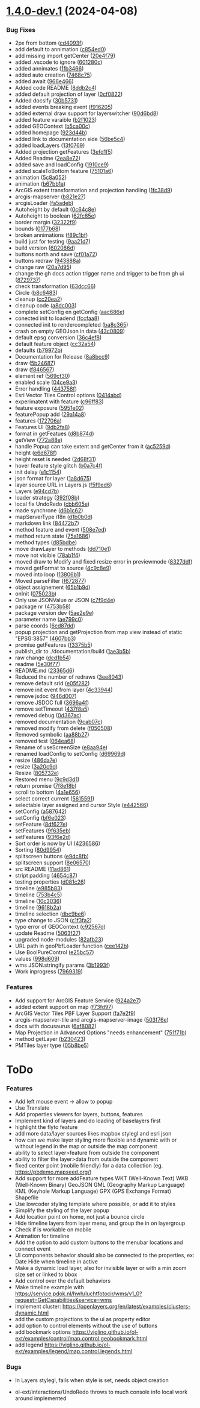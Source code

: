 # [1.4.0-dev.1](https://github.com/sjhoeksma/lowcoder-comp-geo/compare/v1.3.0...v1.4.0-dev.1) (2024-04-08)

### Bug Fixes

- 2px from bottom ([cd4093f](https://github.com/sjhoeksma/lowcoder-comp-geo/commit/cd4093f9f9052e9a56e9299aaf4dc2c244ab2a5b))
- add default to annimation ([c854ed0](https://github.com/sjhoeksma/lowcoder-comp-geo/commit/c854ed081b5a67ce4427f93f78a6c162af4402a7))
- add missing import getCenter ([20e4f79](https://github.com/sjhoeksma/lowcoder-comp-geo/commit/20e4f7941d0528cae618bf35e2bef8bfe97baea1))
- added .vscode to ignore ([601280c](https://github.com/sjhoeksma/lowcoder-comp-geo/commit/601280c7d90258b3ad2b097e7c02a6c76d29c31e))
- added annimates ([1fb3466](https://github.com/sjhoeksma/lowcoder-comp-geo/commit/1fb346654ec8515c0b80e69007f53921cd5c6e42))
- added auto creation ([7468c75](https://github.com/sjhoeksma/lowcoder-comp-geo/commit/7468c755b494d6e51dfe2c83dd88acdf30c76ae7))
- added await ([966e466](https://github.com/sjhoeksma/lowcoder-comp-geo/commit/966e466d884e23865e9d01dd45cefc26587c7b5b))
- Added code README ([8ddb2c4](https://github.com/sjhoeksma/lowcoder-comp-geo/commit/8ddb2c43b2091595a31869b72d6d0d69d4cd6c87))
- added default projection of layer ([0cf0822](https://github.com/sjhoeksma/lowcoder-comp-geo/commit/0cf0822aa45c97736e5829a513b89edc61ad772e))
- Added docsify ([30b5731](https://github.com/sjhoeksma/lowcoder-comp-geo/commit/30b57310edebea91d27cc89eae05e6d64f020713))
- added events breaking event ([f916205](https://github.com/sjhoeksma/lowcoder-comp-geo/commit/f916205d132367d1df2f8040b9e3def6fa67d184))
- added external draw support for layerswitcher ([90d6bd8](https://github.com/sjhoeksma/lowcoder-comp-geo/commit/90d6bd821d7837e0228e9ec2b9cf04e338a55e26))
- added feature varaible ([b2f1023](https://github.com/sjhoeksma/lowcoder-comp-geo/commit/b2f1023543cb3a20842b8a95c861850461330f6e))
- added GEOContext ([b5ca00c](https://github.com/sjhoeksma/lowcoder-comp-geo/commit/b5ca00c9b3bb8e46b18dda7229040067a9286a3d))
- added homepage ([923d44b](https://github.com/sjhoeksma/lowcoder-comp-geo/commit/923d44b6a56e55689c5acd8d611b0b12cd57f73e))
- added link to documentation side ([56be5c4](https://github.com/sjhoeksma/lowcoder-comp-geo/commit/56be5c45b8f55e8fe6f054b7ed46d1cbdb1e0edd))
- added loadLayers ([13f0769](https://github.com/sjhoeksma/lowcoder-comp-geo/commit/13f07694ab589eb0041c2cc5a63b7099354018ee))
- Added projection getFeatures ([3efd1f5](https://github.com/sjhoeksma/lowcoder-comp-geo/commit/3efd1f5b89e844ed11e3b1d2fdc347c3e6e4a11b))
- Added Readme ([2ea8e72](https://github.com/sjhoeksma/lowcoder-comp-geo/commit/2ea8e72855eca88690676935980347ab28dde5b7))
- added save and loadConfig ([1910ce9](https://github.com/sjhoeksma/lowcoder-comp-geo/commit/1910ce98db0b2514da85eb08236636b4ecd26f5d))
- added scaleToBottom feature ([75101a6](https://github.com/sjhoeksma/lowcoder-comp-geo/commit/75101a6de2821793675ddb7097732b3e15866403))
- animation ([5c8a052](https://github.com/sjhoeksma/lowcoder-comp-geo/commit/5c8a05270b2d79182c237d9537311b88d1b8e770))
- animation ([b67bb1a](https://github.com/sjhoeksma/lowcoder-comp-geo/commit/b67bb1a12e869ec22f24c1ba87b36687e895c803))
- ArcGIS extent transformation and projection handling ([1fc38d9](https://github.com/sjhoeksma/lowcoder-comp-geo/commit/1fc38d970d00db4ae31e6886c6b12297e30ab96f))
- arcgis-mapserver ([b821e27](https://github.com/sjhoeksma/lowcoder-comp-geo/commit/b821e2739fc310ece9a4631aaa73ed6a61108076))
- arcgisLoader ([fa5adeb](https://github.com/sjhoeksma/lowcoder-comp-geo/commit/fa5adebccbe42c09c130558798e1e3d66f5ecdb3))
- Autoheight by default ([0c64c8e](https://github.com/sjhoeksma/lowcoder-comp-geo/commit/0c64c8ef813c4e69d919d8b540528b6ecc221ae0))
- Autoheight to boolean ([62fc85e](https://github.com/sjhoeksma/lowcoder-comp-geo/commit/62fc85e83806011d361ba815728c7029b531787b))
- border margin ([32322f9](https://github.com/sjhoeksma/lowcoder-comp-geo/commit/32322f95f141c41982be4e2c514e1a46911c95c7))
- bounds ([0177b68](https://github.com/sjhoeksma/lowcoder-comp-geo/commit/0177b6806a13804c0419c51b820b26d61ee89dec))
- broken annimations ([f89c1bf](https://github.com/sjhoeksma/lowcoder-comp-geo/commit/f89c1bf4b00bc04a74c81608542ca042142b1ba8))
- build just for testing ([9aa21d7](https://github.com/sjhoeksma/lowcoder-comp-geo/commit/9aa21d7731968de2bcba744c55935cb79d348a4b))
- build version ([602086d](https://github.com/sjhoeksma/lowcoder-comp-geo/commit/602086d585f6b5233bc2fefa2852d0543c188f87))
- buttons north and save ([cf01a72](https://github.com/sjhoeksma/lowcoder-comp-geo/commit/cf01a72e8d526b4531b452416005f4a8740f6772))
- buttons redraw ([943888a](https://github.com/sjhoeksma/lowcoder-comp-geo/commit/943888a6080395729e4278aef9ec59ca5c6a6eb9))
- change raw ([20a7d95](https://github.com/sjhoeksma/lowcoder-comp-geo/commit/20a7d9530ddc35e6c325387ebb64165908921c48))
- change the gh docs action trigger name and trigger to be from gh ui ([8729737](https://github.com/sjhoeksma/lowcoder-comp-geo/commit/8729737276dc865fb094f2be268074d7cee851f1))
- check transformation ([63dcc66](https://github.com/sjhoeksma/lowcoder-comp-geo/commit/63dcc66f18600034e97f172041a1fdd59f7cef36))
- Circle ([b8c6483](https://github.com/sjhoeksma/lowcoder-comp-geo/commit/b8c6483df5cc6c33ba9ff60be4d4d708dd9ec08c))
- cleanup ([cc20ea2](https://github.com/sjhoeksma/lowcoder-comp-geo/commit/cc20ea2b64ed77aa9d179d02f8e026c4029977fc))
- cleanup code ([a8dc003](https://github.com/sjhoeksma/lowcoder-comp-geo/commit/a8dc003bebe68815a22bd8061be1abecd44bb762))
- complete setConfig en getConfig ([aac686e](https://github.com/sjhoeksma/lowcoder-comp-geo/commit/aac686e0a779751ab4cf6f225599c47b884a515c))
- conected init to loadend ([fccfaa8](https://github.com/sjhoeksma/lowcoder-comp-geo/commit/fccfaa8a055f52c052895c856839fd9adae4293c))
- connected init to rendercompleted ([ba8c365](https://github.com/sjhoeksma/lowcoder-comp-geo/commit/ba8c365b4e95ba71650ff3ecbcf9602d8de7f996))
- crash on empty GEOJson in data ([43c0809](https://github.com/sjhoeksma/lowcoder-comp-geo/commit/43c08090a68b1fb2e7c1ae3153e813647ecd604d))
- default epsg conversion ([36c4ef8](https://github.com/sjhoeksma/lowcoder-comp-geo/commit/36c4ef80f6fc151a8733e08ef518c934c0cbb1e2))
- default feature object ([cc32a54](https://github.com/sjhoeksma/lowcoder-comp-geo/commit/cc32a54a0d64cd9375652d125898cef8761a56f8))
- defaults ([b79972b](https://github.com/sjhoeksma/lowcoder-comp-geo/commit/b79972baa788e94ae810300402339243b6713fdf))
- Documentation for Release ([8a8bcc9](https://github.com/sjhoeksma/lowcoder-comp-geo/commit/8a8bcc91f0fe0f428758c4bdad355845024922a6))
- draw ([5b24687](https://github.com/sjhoeksma/lowcoder-comp-geo/commit/5b24687e5b9834a1b8bd79eb06d24127c4cb1d23))
- draw ([f846567](https://github.com/sjhoeksma/lowcoder-comp-geo/commit/f8465676fd7820036d3cbdfff96d635937d8ab5a))
- element ref ([569cf30](https://github.com/sjhoeksma/lowcoder-comp-geo/commit/569cf30aee04e9b958d5cc5415f5f2fbb2df9137))
- enabled scale ([04ce9a3](https://github.com/sjhoeksma/lowcoder-comp-geo/commit/04ce9a38f4639b41f901097957a394bfcbce53df))
- Error handling ([443758f](https://github.com/sjhoeksma/lowcoder-comp-geo/commit/443758ffcf3162d2c3ffef481b4db67625369bad))
- Esri Vector Tiles Control options ([0414abd](https://github.com/sjhoeksma/lowcoder-comp-geo/commit/0414abd3d434be212bc4e39c100d73cd90ed9297))
- experimatent with feature ([c96ff83](https://github.com/sjhoeksma/lowcoder-comp-geo/commit/c96ff83391aa653a0999825ce46ca0a3f7fcead4))
- feature exposure ([5951e02](https://github.com/sjhoeksma/lowcoder-comp-geo/commit/5951e02e290d088867a437d1be2156dcb91c40b3))
- featurePopup add ([29a14a8](https://github.com/sjhoeksma/lowcoder-comp-geo/commit/29a14a8a81cab8b2d7c77fbc71755a48d9095332))
- features ([172706a](https://github.com/sjhoeksma/lowcoder-comp-geo/commit/172706a3e8d4c2472f576efdbc9803628fbf3e07))
- Features UI ([9db2fa8](https://github.com/sjhoeksma/lowcoder-comp-geo/commit/9db2fa852179b0efed6f407405f5bc315c066d70))
- format in getFeatues ([d8b874d](https://github.com/sjhoeksma/lowcoder-comp-geo/commit/d8b874d43f09676518c3a7701a4713696016e097))
- getView ([772a88e](https://github.com/sjhoeksma/lowcoder-comp-geo/commit/772a88e13bbd4b7c9a2c8721045342314cf9f69c))
- handle Popup can take extent and getCenter from it ([ac5259d](https://github.com/sjhoeksma/lowcoder-comp-geo/commit/ac5259d6b1f7db6ca87d983419e8aefa8e44d2e2))
- height ([e6d678f](https://github.com/sjhoeksma/lowcoder-comp-geo/commit/e6d678f45bedd6c6adc33bc3f83b6d4a9b896866))
- height reset is needed ([2d68f31](https://github.com/sjhoeksma/lowcoder-comp-geo/commit/2d68f310f561f7d0b5114954135357f18ccd28d6))
- hover feature style glitch ([b0a7c4f](https://github.com/sjhoeksma/lowcoder-comp-geo/commit/b0a7c4fef41746049976d49c7b89bbe1914d4382))
- init delay ([e1c1154](https://github.com/sjhoeksma/lowcoder-comp-geo/commit/e1c11541aa6e24f8d53c3bd36f18a9a8516841c9))
- json format for layer ([1a8d675](https://github.com/sjhoeksma/lowcoder-comp-geo/commit/1a8d675cd3d3d90b8d3d132dba8f8fec6763e87b))
- layer source URL in Layers.js ([f5f9ed6](https://github.com/sjhoeksma/lowcoder-comp-geo/commit/f5f9ed6e8eb8097e5e71f91632783424e8804534))
- Layers ([e94cd7b](https://github.com/sjhoeksma/lowcoder-comp-geo/commit/e94cd7ba1f9042a850e6d80c99b57b7aa8fa2ff5))
- loader strategy ([392f08b](https://github.com/sjhoeksma/lowcoder-comp-geo/commit/392f08bcb8dc7a1bc31d8a1c04641bae65feb4b5))
- local fix UndoRedo ([cbb605e](https://github.com/sjhoeksma/lowcoder-comp-geo/commit/cbb605e1f1b9020936d98289e6c231c9c9f3d838))
- made synchrone ([d6b1c62](https://github.com/sjhoeksma/lowcoder-comp-geo/commit/d6b1c6272d3625bfab476be5511bb1c45cf15edf))
- mapServerType i18n ([d1b0b0d](https://github.com/sjhoeksma/lowcoder-comp-geo/commit/d1b0b0d715819907b08923a96b48700b998a0287))
- markdown link ([84472b7](https://github.com/sjhoeksma/lowcoder-comp-geo/commit/84472b7c85f106a8257ed1907141086f89164191))
- method feature and event ([508e7ed](https://github.com/sjhoeksma/lowcoder-comp-geo/commit/508e7ed9ac7b7d3a81cd40fea212d0f84b4e9809))
- method return state ([75a1686](https://github.com/sjhoeksma/lowcoder-comp-geo/commit/75a16860da1ad4605c2076e51b278fe5405e9476))
- method types ([d85bdbe](https://github.com/sjhoeksma/lowcoder-comp-geo/commit/d85bdbed3ed5e05282792e9b27466f9a78af218d))
- move drawLayer to methods ([dd710e1](https://github.com/sjhoeksma/lowcoder-comp-geo/commit/dd710e1c6416dcd050c657c680c56e4f538a5410))
- move not visible ([78ab1f4](https://github.com/sjhoeksma/lowcoder-comp-geo/commit/78ab1f489cf3d01ab3bcb2f27f9ebbbb7c7bce9c))
- moved draw to Modify and fixed resize error in previewmode ([8327ddf](https://github.com/sjhoeksma/lowcoder-comp-geo/commit/8327ddf2b2abab0e385a430e79a9125f9ae3ef48))
- moved getFormat to source ([4c9c8e9](https://github.com/sjhoeksma/lowcoder-comp-geo/commit/4c9c8e90c585fede106e4af8e6db363de09958d9))
- moved into loop ([13806b1](https://github.com/sjhoeksma/lowcoder-comp-geo/commit/13806b1058bd81b197b27d8ff66a165009e3fa1e))
- Moved parseFilter ([f672877](https://github.com/sjhoeksma/lowcoder-comp-geo/commit/f67287746e81614a6c2e7df759c6f994f748b800))
- object assignement ([65b1b9d](https://github.com/sjhoeksma/lowcoder-comp-geo/commit/65b1b9d46f038db99b53d6b1df8a643fed9c981f))
- onInit ([075023b](https://github.com/sjhoeksma/lowcoder-comp-geo/commit/075023b3954affc8e1aa19f78175291cd70767a8))
- Only use JSONValue or JSON ([c7f9d4e](https://github.com/sjhoeksma/lowcoder-comp-geo/commit/c7f9d4eb3628ec74001feda3daff87c141df4c57))
- package nr ([4753b58](https://github.com/sjhoeksma/lowcoder-comp-geo/commit/4753b5815bf34cdf5fe410a334dbc97319b6db0f))
- package version dev ([5ae2e9e](https://github.com/sjhoeksma/lowcoder-comp-geo/commit/5ae2e9ec537645f453514e37f52d54b5b2133de0))
- parameter name ([ae799c0](https://github.com/sjhoeksma/lowcoder-comp-geo/commit/ae799c06b0d508c12e14d4b706123685354e00a2))
- parse coords ([6cd87dd](https://github.com/sjhoeksma/lowcoder-comp-geo/commit/6cd87ddd8cd97e842bce7c2789bec987cfe69677))
- popup projection and getProjection from map view instead of static "EPSG:3857" ([4607bb3](https://github.com/sjhoeksma/lowcoder-comp-geo/commit/4607bb34b8f6236b7f2edf1b6ad1de4a8d0f7c11))
- promise getFeatures ([f3375b5](https://github.com/sjhoeksma/lowcoder-comp-geo/commit/f3375b5ceb6503ffd306b601fab3a533e2586169))
- publish_dir to ./documentation/build ([1ae3b5b](https://github.com/sjhoeksma/lowcoder-comp-geo/commit/1ae3b5b5d32736a2e4d7235c2e7ce962844a7d41))
- raw change ([dcd1b54](https://github.com/sjhoeksma/lowcoder-comp-geo/commit/dcd1b54f129430a0d312a605cc82975c99bdda11))
- readme ([5e30f77](https://github.com/sjhoeksma/lowcoder-comp-geo/commit/5e30f779d018c5dd377be62a4ee82cc213eae430))
- README.md ([23365d6](https://github.com/sjhoeksma/lowcoder-comp-geo/commit/23365d669320cbbd98db2427ba421a5bfad2ea2e))
- Reduced the number of redraws ([3ee8043](https://github.com/sjhoeksma/lowcoder-comp-geo/commit/3ee804380b9854e900a66e651aaede394aa5e24a))
- remove default srid ([e05f282](https://github.com/sjhoeksma/lowcoder-comp-geo/commit/e05f2826f9c39adb85f510b9ae31cdbd31c1cf68))
- remove init event from layer ([4c33944](https://github.com/sjhoeksma/lowcoder-comp-geo/commit/4c33944bd90aea2a92f78bc54bcf299d96704d53))
- remove jsdoc ([946d007](https://github.com/sjhoeksma/lowcoder-comp-geo/commit/946d0079dbc0a9dab0c697e6a816fb4443d77b1b))
- remove JSDOC full ([3696a4f](https://github.com/sjhoeksma/lowcoder-comp-geo/commit/3696a4fac53a1ff42585cd7f854b1b03fc79696e))
- remove setTimeout ([437f8a5](https://github.com/sjhoeksma/lowcoder-comp-geo/commit/437f8a5de72c79830e948faeb33e32b5e249921d))
- removed debug ([0d367ac](https://github.com/sjhoeksma/lowcoder-comp-geo/commit/0d367accdbc19354653fc1fc3bb5f728a9d1dcbd))
- removed documentation ([9cab07c](https://github.com/sjhoeksma/lowcoder-comp-geo/commit/9cab07c3b45ed779b874b673b30c63cafc7e1158))
- removed modify from delete ([f050508](https://github.com/sjhoeksma/lowcoder-comp-geo/commit/f050508e1de0ec20212748ecf5b375f55793ffe6))
- Removed symbolic ([aa88b27](https://github.com/sjhoeksma/lowcoder-comp-geo/commit/aa88b27bf5a3f1f2e4bcc6481ad59c7d9c156d83))
- removed test ([064ea68](https://github.com/sjhoeksma/lowcoder-comp-geo/commit/064ea68564d6f09c5e484565036d8c8f57942be0))
- Rename of useScreenSize ([e8aa94e](https://github.com/sjhoeksma/lowcoder-comp-geo/commit/e8aa94e9124f2aa2bbd87c6492fdb6319f112853))
- renamed loadConfig to setConfig ([d69969d](https://github.com/sjhoeksma/lowcoder-comp-geo/commit/d69969d19287096702d02ebd0c01c29886bc61be))
- resize ([486da7e](https://github.com/sjhoeksma/lowcoder-comp-geo/commit/486da7e917c13096d9301095f7d277b4bd20a190))
- resize ([3a20c9d](https://github.com/sjhoeksma/lowcoder-comp-geo/commit/3a20c9def756ce444155d4c6c74e7591f60172c1))
- Resize ([805732e](https://github.com/sjhoeksma/lowcoder-comp-geo/commit/805732e8d8fcef281311ad6904553b41a0f9ae3e))
- Restored menu ([9c9d3d1](https://github.com/sjhoeksma/lowcoder-comp-geo/commit/9c9d3d1f7d07c92f5ed6c3890a32574631d5535c))
- return promise ([7f8e18b](https://github.com/sjhoeksma/lowcoder-comp-geo/commit/7f8e18b4908c2b6921f0a6d878648fceb933defc))
- scroll to bottom ([4a1e656](https://github.com/sjhoeksma/lowcoder-comp-geo/commit/4a1e656cfce4b518577d11a140903456ad4f1379))
- select correct current ([5615591](https://github.com/sjhoeksma/lowcoder-comp-geo/commit/5615591aafd65a15c6050c16a6f338908d1830ea))
- selectable layer assigned and cursor Style ([e442566](https://github.com/sjhoeksma/lowcoder-comp-geo/commit/e44256693ff53498b1a29a079068c030c614ff9c))
- setConfig ([a587642](https://github.com/sjhoeksma/lowcoder-comp-geo/commit/a587642735f0f70660d639c6c199bbb385eaf88a))
- setConfig ([bf6e023](https://github.com/sjhoeksma/lowcoder-comp-geo/commit/bf6e023fbf73721e40f3889f6cb965a3bca7cb7f))
- setFeature ([8df627e](https://github.com/sjhoeksma/lowcoder-comp-geo/commit/8df627e2dd6554b1f440a77209f38f05825c0f89))
- setFeatures ([9f635eb](https://github.com/sjhoeksma/lowcoder-comp-geo/commit/9f635eba332395e53d38f29864756a0e1547fe33))
- setFeatures ([93f6e2d](https://github.com/sjhoeksma/lowcoder-comp-geo/commit/93f6e2d0393879d03bedf97080a76d62b2e0433c))
- Sort order is now by UI ([4236586](https://github.com/sjhoeksma/lowcoder-comp-geo/commit/42365863dc4f9b1758ff5ac1e946268f3715118a))
- Sorting ([80d9954](https://github.com/sjhoeksma/lowcoder-comp-geo/commit/80d9954fc40ad70a71469c946f46a64ab7e6ca3b))
- splitscreen buttons ([e9dc8fb](https://github.com/sjhoeksma/lowcoder-comp-geo/commit/e9dc8fb7dfc43659997db1ef655945007a8b9724))
- splitscreen support ([8e06570](https://github.com/sjhoeksma/lowcoder-comp-geo/commit/8e06570382f0e44b4cd5a5d2a0b864e3496623d1))
- src README ([11ad861](https://github.com/sjhoeksma/lowcoder-comp-geo/commit/11ad861a4920551f3132d83b8bd60daf5f20b2a8))
- stript padding ([4654c87](https://github.com/sjhoeksma/lowcoder-comp-geo/commit/4654c873bcbf69237be55adc62c85a647eb7d0f4))
- testing properties ([d081c26](https://github.com/sjhoeksma/lowcoder-comp-geo/commit/d081c2641cf23dbba958e473d9deee5cb7701f39))
- timeline ([e985b83](https://github.com/sjhoeksma/lowcoder-comp-geo/commit/e985b83ce600477af366e8b601c65b186bb395e3))
- timeline ([753b4c5](https://github.com/sjhoeksma/lowcoder-comp-geo/commit/753b4c524c4f097b3950e5c94cc98e9f4405e45e))
- timeline ([10c3036](https://github.com/sjhoeksma/lowcoder-comp-geo/commit/10c30361abf94acf04ac00c082484d5d0fc4e7a3))
- timeline ([9618b2a](https://github.com/sjhoeksma/lowcoder-comp-geo/commit/9618b2a52b6160574002f0974166530e302d2566))
- timeline selection ([dbc9be6](https://github.com/sjhoeksma/lowcoder-comp-geo/commit/dbc9be6e233e9a60926687297626edc276373a8a))
- type change to JSON ([c1f3fa2](https://github.com/sjhoeksma/lowcoder-comp-geo/commit/c1f3fa260112c5af5e4bd24db819d0392f09eaa2))
- typo error of GEOContext ([c92567d](https://github.com/sjhoeksma/lowcoder-comp-geo/commit/c92567d1984626888139561b1ce61a8c82d68dcc))
- update Readme ([5063f27](https://github.com/sjhoeksma/lowcoder-comp-geo/commit/5063f27043eb7500df749c2fd1c6663c117128e2))
- upgraded node-modules ([82afb23](https://github.com/sjhoeksma/lowcoder-comp-geo/commit/82afb23f175ce183f732c61eed6f146e85235f6c))
- URL path in geoPbfLoader function ([cee142b](https://github.com/sjhoeksma/lowcoder-comp-geo/commit/cee142be1306056ef34c3079143617f216525e55))
- Use BoolPureControl ([e25bc57](https://github.com/sjhoeksma/lowcoder-comp-geo/commit/e25bc57704feb2474d3957978852aad2931d51dd))
- values ([998d609](https://github.com/sjhoeksma/lowcoder-comp-geo/commit/998d609bc2bfd474293e6adf768cae59f5aa57f7))
- wms JSON.stringify params ([3b1993f](https://github.com/sjhoeksma/lowcoder-comp-geo/commit/3b1993f83ed3af058a03cb64d8ed7af8dee25418))
- Work inprogress ([7969319](https://github.com/sjhoeksma/lowcoder-comp-geo/commit/796931985231e295ae8f61a6f8e63ca6b67ca83b))

### Features

- Add support for ArcGIS Feature Service ([924a2e7](https://github.com/sjhoeksma/lowcoder-comp-geo/commit/924a2e79e82f607d79cc31d59d4dd8cd1b269e0b))
- added extent support on map ([f73fd97](https://github.com/sjhoeksma/lowcoder-comp-geo/commit/f73fd9752510a470545d8167cfecf2a67e38f06c))
- ArcGIS Vector Tiles PBF Layer Support ([fa7e2f9](https://github.com/sjhoeksma/lowcoder-comp-geo/commit/fa7e2f911a35a3ae20e02800b24981e73d55a6d3))
- arcgis-mapserver-tile and arcgis-mapserver-image ([503f76e](https://github.com/sjhoeksma/lowcoder-comp-geo/commit/503f76ef31a2aceca9c54cc1f9a852b56e62692d))
- docs with docusaurus ([6af8082](https://github.com/sjhoeksma/lowcoder-comp-geo/commit/6af808224e622c7ca0a5342c9550d81d7559d363))
- Map Projection in Advanced Options "needs enhancement" ([751f71b](https://github.com/sjhoeksma/lowcoder-comp-geo/commit/751f71baec94a0c8b012e18e4537bb348dd55f59))
- method getLayer ([b230423](https://github.com/sjhoeksma/lowcoder-comp-geo/commit/b2304233bd80f74bf2641538a44c52da3a0ef699))
- PMTiles layer type ([05b8be5](https://github.com/sjhoeksma/lowcoder-comp-geo/commit/05b8be5082dc334dd87402e7ccec83cf620a356a))

# ToDo

### Features

- Add left mouse event -> allow to popup
- Use Translate
- Add properties viewers for layers, buttons, features
- Implement kind of layers and do loading of baselayers first
- highlight the flyto feature
- add more data/layer sources likes mapbox stylegl and esri json
- how can we make layer styling more flexible and dynamic with or without legend in the map or outside the map component
- ability to select layer>feature from outside the component
- ability to filter the layer>data from outside the component
- fixed center point (mobile friendly) for a data collection (eg. https://pbdemo.mapseed.org/)
- Add support for more addFeature types
  WKT (Well-Known Text)
  WKB (Well-Known Binary)
  GeoJSON
  GML (Geography Markup Language)
  KML (Keyhole Markup Language)
  GPX (GPS Exchange Format)
  Shapefile
- Use lowcoder styling template where possible, or add it to styles
- Simplify the styling of the layer popup
- Add location point on home, not just a bounce circle
- Hide timeline layers from layer menu, and group the in on layergroup
- Check if is workable on mobile
- Animation for timeline
- Add the option to add custom buttons to the menubar locations and connect event
- UI components behavior should also be connected to the properties, ex: Date Hide when timeline in active
- Make a dynamic load layer, also for invisible layer or with a min zoom size set or linked to bbox
- Add control over the default behaviors
- Make timeline example with https://service.pdok.nl/hwh/luchtfotocir/wms/v1_0?request=GetCapabilities&service=wms
- implement cluster: https://openlayers.org/en/latest/examples/clusters-dynamic.html
- add the custom projections to the ui as property editor
- add option to control elements without the use of buttons
- add bookmark options https://viglino.github.io/ol-ext/examples/control/map.control.geobookmark.html
- add legend https://viglino.github.io/ol-ext/examples/legend/map.control.legends.html

### Bugs

- In Layers stylegl, fails when style is set, needs object creation

- ol-ext/interactions/UndoRedo throws to much console info local work around implemented
